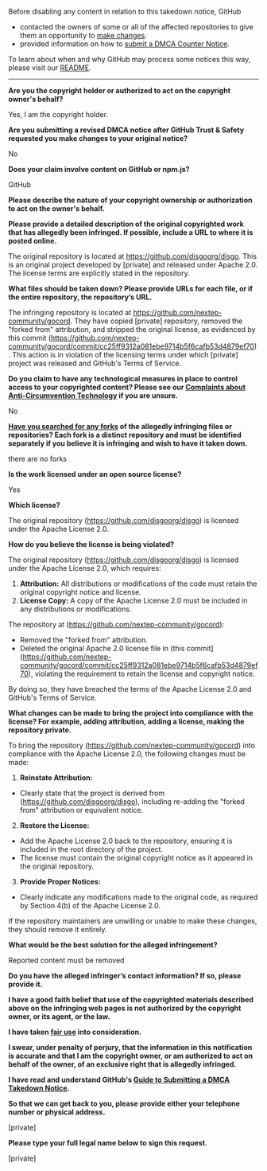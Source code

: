 Before disabling any content in relation to this takedown notice, GitHub
- contacted the owners of some or all of the affected repositories to give them an opportunity to [make changes](https://docs.github.com/en/github/site-policy/dmca-takedown-policy#a-how-does-this-actually-work).
- provided information on how to [submit a DMCA Counter Notice](https://docs.github.com/en/articles/guide-to-submitting-a-dmca-counter-notice).

To learn about when and why GitHub may process some notices this way, please visit our [README](https://github.com/github/dmca/blob/master/README.md#anatomy-of-a-takedown-notice).

---

**Are you the copyright holder or authorized to act on the copyright owner's behalf?**

Yes, I am the copyright holder.

**Are you submitting a revised DMCA notice after GitHub Trust & Safety requested you make changes to your original notice?**

No

**Does your claim involve content on GitHub or npm.js?**

GitHub

**Please describe the nature of your copyright ownership or authorization to act on the owner's behalf.**

**Please provide a detailed description of the original copyrighted work that has allegedly been infringed. If possible, include a URL to where it is posted online.**

The original repository is located at https://github.com/disgoorg/disgo. This is an original project developed by [private] and released under Apache 2.0. The license terms are explicitly stated in the repository.

**What files should be taken down? Please provide URLs for each file, or if the entire repository, the repository’s URL.**

The infringing repository is located at https://github.com/nextep-community/gocord. They have copied [private] repository, removed the "forked from" attribution, and stripped the original license, as evidenced by this commit (https://github.com/nextep-community/gocord/commit/cc25ff9312a081ebe9714b5f6cafb53d4879ef70). This action is in violation of the licensing terms under which [private] project was released and GitHub's Terms of Service.

**Do you claim to have any technological measures in place to control access to your copyrighted content? Please see our <a href="https://docs.github.com/articles/guide-to-submitting-a-dmca-takedown-notice#complaints-about-anti-circumvention-technology">Complaints about Anti-Circumvention Technology</a> if you are unsure.**

No

**<a href="https://docs.github.com/articles/dmca-takedown-policy#b-what-about-forks-or-whats-a-fork">Have you searched for any forks</a> of the allegedly infringing files or repositories? Each fork is a distinct repository and must be identified separately if you believe it is infringing and wish to have it taken down.**

there are no forks

**Is the work licensed under an open source license?**

Yes

**Which license?**

The original repository (https://github.com/disgoorg/disgo) is licensed under the Apache License 2.0.

**How do you believe the license is being violated?**

The original repository (https://github.com/disgoorg/disgo) is licensed under the Apache License 2.0, which requires:

1. **Attribution:** All distributions or modifications of the code must retain the original copyright notice and license.  
2. **License Copy:** A copy of the Apache License 2.0 must be included in any distributions or modifications.

The repository at (https://github.com/nextep-community/gocord):  
- Removed the "forked from" attribution.  
- Deleted the original Apache 2.0 license file in (this commit](https://github.com/nextep-community/gocord/commit/cc25ff9312a081ebe9714b5f6cafb53d4879ef70), violating the requirement to retain the license and copyright notice.

By doing so, they have breached the terms of the Apache License 2.0 and GitHub's Terms of Service.

**What changes can be made to bring the project into compliance with the license? For example, adding attribution, adding a license, making the repository private.**

To bring the repository (https://github.com/nextep-community/gocord) into compliance with the Apache License 2.0, the following changes must be made:

1. **Reinstate Attribution:**  
- Clearly state that the project is derived from (https://github.com/disgoorg/disgo), including re-adding the "forked from" attribution or equivalent notice.

2. **Restore the License:**  
- Add the Apache License 2.0 back to the repository, ensuring it is included in the root directory of the project.  
- The license must contain the original copyright notice as it appeared in the original repository.

3. **Provide Proper Notices:**  
- Clearly indicate any modifications made to the original code, as required by Section 4(b) of the Apache License 2.0.

If the repository maintainers are unwilling or unable to make these changes, they should remove it entirely.

**What would be the best solution for the alleged infringement?**

Reported content must be removed

**Do you have the alleged infringer’s contact information? If so, please provide it.**

**I have a good faith belief that use of the copyrighted materials described above on the infringing web pages is not authorized by the copyright owner, or its agent, or the law.**

**I have taken <a href="https://www.lumendatabase.org/topics/22">fair use</a> into consideration.**

**I swear, under penalty of perjury, that the information in this notification is accurate and that I am the copyright owner, or am authorized to act on behalf of the owner, of an exclusive right that is allegedly infringed.**

**I have read and understand GitHub's <a href="https://docs.github.com/articles/guide-to-submitting-a-dmca-takedown-notice/">Guide to Submitting a DMCA Takedown Notice</a>.**

**So that we can get back to you, please provide either your telephone number or physical address.**

[private]

**Please type your full legal name below to sign this request.**

[private]
